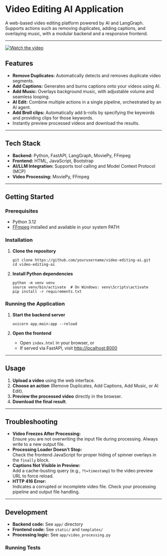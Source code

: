 # Video Editing AI Application

A web-based video editing platform powered by AI and LangGraph.  
Supports actions such as removing duplicates, adding captions, and overlaying music, with a modular backend and a responsive frontend.

---

[![Watch the video](https://img.youtube.com/vi/0Re9DLinMQc/hqdefault.jpg)](https://www.youtube.com/embed/0Re9DLinMQc)


## Features

- **Remove Duplicates:** Automatically detects and removes duplicate video segments.
- **Add Captions:** Generates and burns captions onto your videos using AI.
- **Add Music:** Overlays background music, with adjustable volume and seamless looping.
- **AI Edit:** Combine multiple actions in a single pipeline, orchestrated by an AI agent.
- **Add Broll clips:** Automatically add b-rolls by specifying the keywords and providing clips for those keywords.
- Instantly preview processed videos and download the results.

---

## Tech Stack

- **Backend:** Python, FastAPI, LangGraph, MoviePy, FFmpeg
- **Frontend:** HTML, JavaScript, Bootstrap
- **AI/LLM Integration:** Supports tool calling and Model Context Protocol (MCP)
- **Video Processing:** MoviePy, FFmpeg

---

## Getting Started

### Prerequisites

- Python 3.12
- [FFmpeg](https://ffmpeg.org/) installed and available in your system PATH

### Installation

1. **Clone the repository**
    ```
    git clone https://github.com/yourusername/video-editing-ai.git
    cd video-editing-ai
    ```

2. **Install Python dependencies**
    ```
    python -m venv venv
    source venv/bin/activate  # On Windows: venv\Scripts\activate
    pip install -r requirements.txt
    ```

### Running the Application

1. **Start the backend server**
    ```
    uvicorn app.main:app --reload
    ```

2. **Open the frontend**
    - Open `index.html` in your browser, or
    - If served via FastAPI, visit [http://localhost:8000](http://localhost:8000)

---

## Usage

1. **Upload a video** using the web interface.
2. **Choose an action** (Remove Duplicates, Add Captions, Add Music, or AI Edit).
3. **Preview the processed video** directly in the browser.
4. **Download the final result**.

---

## Troubleshooting

- **Video Freezes After Processing:**  
  Ensure you are not overwriting the input file during processing. Always write to a new output file.
- **Processing Loader Doesn’t Stop:**  
  Check the frontend JavaScript for proper hiding of spinner overlays in the `finally` block.
- **Captions Not Visible in Preview:**  
  Add a cache-busting query (e.g., `?t=timestamp`) to the video preview URL to force reload.
- **HTTP 416 Error:**  
  Indicates a corrupted or incomplete video file. Check your processing pipeline and output file handling.

---

## Development

- **Backend code:** See `app/` directory
- **Frontend code:** See `static/` and `templates/`
- **Processing logic:** See `app/video_processing.py`

### Running Tests

